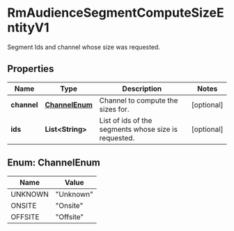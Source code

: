 

# RmAudienceSegmentComputeSizeEntityV1

Segment Ids and channel whose size was requested.

## Properties

| Name | Type | Description | Notes |
|------------ | ------------- | ------------- | -------------|
|**channel** | [**ChannelEnum**](#ChannelEnum) | Channel to compute the sizes for. |  [optional] |
|**ids** | **List&lt;String&gt;** | List of ids of the segments whose size is requested. |  [optional] |



## Enum: ChannelEnum

| Name | Value |
|---- | -----|
| UNKNOWN | &quot;Unknown&quot; |
| ONSITE | &quot;Onsite&quot; |
| OFFSITE | &quot;Offsite&quot; |




